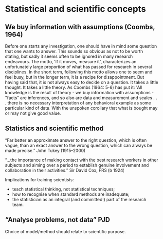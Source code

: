 # Statistical and scientific concepts

## We buy information with assumptions (Coombs, 1964)
Before one starts any investigation, one should have in mind some question that one wants to answer. This sounds so obvious as not to be worth stating, but sadly it seems often to be ignored in many research endeavours. The motto, 'If it moves, measure it', characterizes an unfortunately large proportion of what has passed for research in several disciplines. In the short term, following this motto allows one to seem and feel busy, but in the longer term, it is a recipe for disappointment. But having said that, it is not always easy to decide on a question. It takes a little thought. It takes a little theory. As Coombs (1964: 5-6) has put it: 'All knowledge is the result of theory - we buy information with assumptions - "facts" are inferences, and so also are data and measurement and scales . . . there is no necessary interpretation of any behavioral example as some particular kind of data. With the unspoken corollary that what is bought may or may not give good value.

## Statistics and scientific method
“Far better an approximate answer to the right
question, which is often vague, than an exact answer to
the wrong question, which can always be made precise.”
John Tukey (1915–2000)

“...the importance of making contact with the best
research workers in other subjects and aiming over a
period to establish genuine involvement and
collaboration in their activities.”
Sir David Cox, FRS (b 1924)

Implications for training scientists:
- teach statistical thinking, not statistical techniques;
- how to recognise when standard methods are inadequate;
- the statistician as an integral (and committed!) part of the research team.

## “Analyse problems, not data” PJD
Choice of model/method should relate to scientific purpose.
